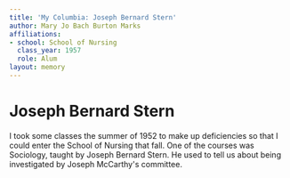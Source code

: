 ```yaml
---
title: 'My Columbia: Joseph Bernard Stern'
author: Mary Jo Bach Burton Marks
affiliations:
- school: School of Nursing
  class_year: 1957
  role: Alum
layout: memory
---
```


# Joseph Bernard Stern

I took some classes the summer of 1952 to make up deficiencies so that I could enter the School of Nursing that fall.  One of the courses was Sociology, taught by Joseph Bernard Stern.  He used to tell us about being investigated by Joseph McCarthy's committee.
